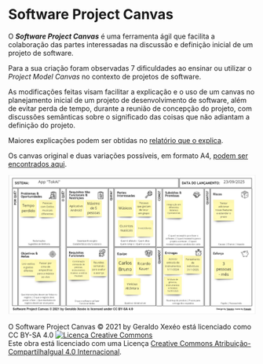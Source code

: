 # Software Project Canvas

O  _**Software Project Canvas**_ é uma ferramenta ágil que facilita a colaboração das partes interessadas na  discussão e definição inicial de um projeto de software.

Para a sua  criação foram observadas 7 dificuldades  ao ensinar ou utilizar o _Project Model Canvas_ no contexto de projetos de software.

As modificações feitas visam facilitar a explicação e o uso de um canvas no planejamento inicial de um projeto de desenvolvimento de software, além de evitar perda de tempo, durante a reunião de concepção do projeto, com discussões semânticas sobre o significado das coisas que não adiantam a definição do projeto.

Maiores explicações podem ser obtidas no [relatório que o explica](softwareprojectcanvas.pdf).

Os canvas original e duas variações possíveis, em formato A4, [podem ser encontrados aqui](dist/Software%20Project%20Canvas%20v1.0.pdf).


![Software Project Canvas](imagens/canvas.jpg "Software Project Canvas")




O Software Project Canvas © 2021 by Geraldo Xexéo está licenciado como CC BY-SA 4.0
<a rel="license" href="http://creativecommons.org/licenses/by-sa/4.0/"><img alt="Licença Creative Commons" style="border-width:0" src="https://i.creativecommons.org/l/by-sa/4.0/88x31.png" /></a><br />Este obra está licenciado com uma Licença <a rel="license" href="http://creativecommons.org/licenses/by-sa/4.0/">Creative Commons Atribuição-CompartilhaIgual 4.0 Internacional</a>.


